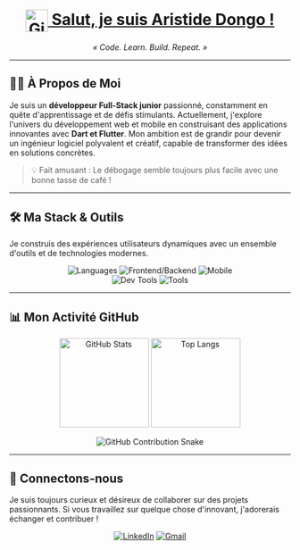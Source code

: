 <h1 align="center">
  <a href="https://github.com/AristideDongo">
    <img src="https://skillicons.dev/icons?i=github" alt="GitHub Logo" width="40" style="vertical-align: middle;"/>
    Salut, je suis Aristide Dongo !
  </a>
</h1>

<p align="center">
  <em>« Code. Learn. Build. Repeat. »</em>
</p>

---

## 👨‍💻 À Propos de Moi

Je suis un **développeur Full-Stack junior** passionné, constamment en quête d'apprentissage et de défis stimulants. Actuellement, j'explore l'univers du développement web et mobile en construisant des applications innovantes avec **Dart et Flutter**. Mon ambition est de grandir pour devenir un ingénieur logiciel polyvalent et créatif, capable de transformer des idées en solutions concrètes.

> 💡 Fait amusant : Le débogage semble toujours plus facile avec une bonne tasse de café !

---

## 🛠️ Ma Stack & Outils

Je construis des expériences utilisateurs dynamiques avec un ensemble d'outils et de technologies modernes.

<p align="center">
  <img src="https://skillicons.dev/icons?i=js,ts,html,css" alt="Languages" />
  <img src="https://skillicons.dev/icons?i=react,nextjs,nestjs" alt="Frontend/Backend" />
  <img src="https://skillicons.dev/icons?i=dart,flutter" alt="Mobile" />
  <br/>
  <img src="https://skillicons.dev/icons?i=vscode,git,github,postman" alt="Dev Tools" />
  <img src="https://skillicons.dev/icons?i=docker,figma,linux" alt="Tools" />
</p>

---

## 📊 Mon Activité GitHub

<p align="center">
  <img src="https://github-readme-stats.vercel.app/api?username=AristideDongo&show_icons=true&theme=radical" alt="GitHub Stats" height="160"/>
  <img src="https://github-readme-stats.vercel.app/api/top-langs/?username=AristideDongo&layout=compact&theme=radical" alt="Top Langs" height="160"/>
</p>

<p align="center">
  <img src="https://raw.githubusercontent.com/AristideDongo/AristideDongo/output/github-contribution-grid-snake-dark.svg" alt="GitHub Contribution Snake" />
</p>

---

## 👋 Connectons-nous

Je suis toujours curieux et désireux de collaborer sur des projets passionnants. Si vous travaillez sur quelque chose d'innovant, j'adorerais échanger et contribuer !

<p align="center">
  <a href="https://linkedin.com/in/aristidedongo" target="_blank"><img src="https://skillicons.dev/icons?i=linkedin" alt="LinkedIn" /></a>
  <a href="mailto:dongokouamearistide95@gmail.com"><img src="https://skillicons.dev/icons?i=gmail" alt="Gmail" /></a>
</p>

